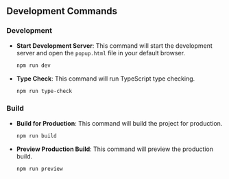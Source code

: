 ## Development Commands

### Development

- **Start Development Server**: This command will start the development server and open the `popup.html` file in your default browser.
  ```sh
  npm run dev
  ```

- **Type Check**: This command will run TypeScript type checking.
  ```sh
  npm run type-check
  ```

### Build

- **Build for Production**: This command will build the project for production.
  ```sh
  npm run build
  ```

- **Preview Production Build**: This command will preview the production build.
  ```sh
  npm run preview
  ```

